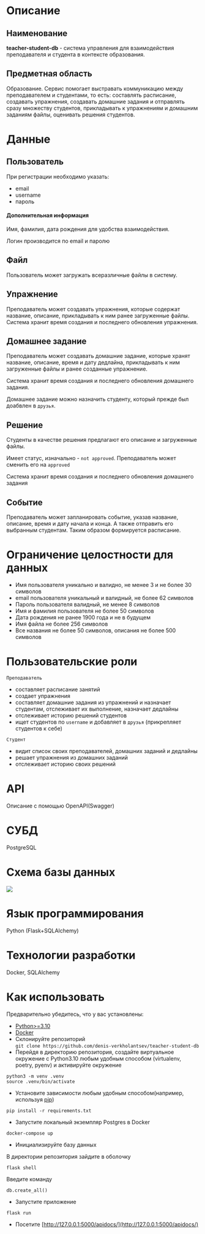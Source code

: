 # Описание
## Наименование
**teacher-student-db** - система управления для взаимодействия преподавателя и студента в контексте образования.
## Предметная область
Образование. Сервис помогает выстравать коммуникацию между преподавателем и студентами, то есть: составлять расписание, создавать упражнения, создавать домашние задания и отправлять сразу множеству студентов, прикладывать к упражнениям и домашним заданиям файлы, оценивать решения студентов.
# Данные
## Пользователь
При регистрации необходимо указать:
* email
* username
* пароль
#### Дополнительная информация
Имя, фамилия, дата рождения для удобства взаимодействия.

Логин производится по email и паролю
## Файл
Пользователь может загружать всеразличные файлы в систему.

## Упражнение
Преподаватель может создавать упражнения, которые содержат название, описание, прикладывать к ним ранее загруженные файлы.
Система хранит время создания и последнего обновления упражнения.

## Домашнее задание
Преподаватель может создавать домашние задание, которые хранят название, описание, время и дату дедлайна, прикладывать к ним загруженные файлы и ранее созданные упражнение.

Система хранит время создания и последнего обновления домашнего задания.

Домашнее задание можно назначить студенту, который прежде был доабвлен в ```друзья```.

## Решение
Студенты в качестве решения предлагают его описание и загруженные файлы.

Имеет статус, изначально - ```not approved```. Преподаватель может сменить его на ```approved```

Система хранит время создания и последнего обновления домашнего задания

## Событие
Преподаватель может запланировать событие, указав название, описание, время и дату начала и конца. А также отправить его выбранным студентам.
Таким образом формируется расписание.

# Ограничение целостности для данных
* Имя пользователя уникально и валидно, не менее 3 и не более 30 символов
* email пользователя уникальный и валидный, не более 62 символов
* Пароль пользователя валидный, не менее 8 символов
* Имя и фамилия пользователя не более 50 символов
* Дата рождения не ранее 1900 года и не в будущем
* Имя файла не более 256 символов
* Все названия не более 50 символов, описания не более 500 символов
# Пользовательские роли
``` Преподаватель ```
* составляет расписание занятий
* создает упражнения
* составляет домашние задания из упражнений и назначает студентам, отслеживает их выполнение, назначает дедлайны
* отслеживает историю решений студентов
* ищет студентов по ```username``` и добавляет в ```друзья``` (прикрепляет студентов к себе)

``` Студент ```
* видит список своих преподавателей, домашних заданий и дедлайны
* решает упражнения из домашних заданий
* отслеживает историю своих решений

# API
Описание с помощью OpenAPI(Swagger)

# СУБД
PostgreSQL
# Cхема базы данных

![](https://github.com/denis-verkholantsev/teacher-student-db/blob/main/er_diagram.png)

# Язык программирования
Python (Flask+SQLAlchemy)
# Технологии разработки
Docker, SQLAlchemy

# Как использовать
Предварительно убедитесь, что у вас установлены:
* [Python>=3.10](https://www.python.org/)
* [Docker](https://www.docker.com/)
* Склонируйте репозиторий \
```git clone https://github.com/denis-verkholantsev/teacher-student-db```
* Перейдя в директорию репозитория, создайте виртуальное окружение с Python3.10 любым
удобным способом (virtualenv, poetry, pyenv) и активируйте окружение
```
python3 -m venv .venv
source .venv/bin/activate
```
* Установите зависимости любым удобным способом(например, используя [pip](https://pip.pypa.io/en/stable/))
```
pip install -r requirements.txt
```
* Запустите локальный экземпляр Postgres в Docker
```
docker-compose up
```
* Инициализируйте базу данных

В директории репозитория зайдите в оболочку
```
flask shell
```
Введите команду
```
db.create_all()
```
* Запустите приложение
```
flask run
```
* Посетите [http://127.0.0.1:5000/apidocs/](http://127.0.0.1:5000/apidocs/) 
